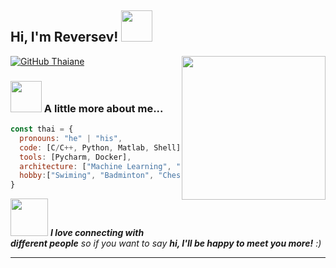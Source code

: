 <h2> Hi, I'm Reversev! <img src="https://media.giphy.com/media/mGcNjsfWAjY5AEZNw6/giphy.gif" width="50"></h2>
<img align='right' src="https://media.giphy.com/media/ieyl9zmCjO4b4t6qoY/giphy.gif" width="230">
</em></p>

[![GitHub Thaiane](https://img.shields.io/github/followers/Reversev?label=follow&style=social)]([https://github.com/Reversev](https://github.com/Reversev))


### <img src="https://media2.giphy.com/media/Xy0psmBtOJEmuzLIdk/giphy.webp?cid=ecf05e47v83gt9pf4krf8u99cnj1147y1hmpzsjb52wljxrl&ep=v1_gifs_search&rid=giphy.webp&ct=g" width="50"> A little more about me...  

```javascript
const thai = {
  pronouns: "he" | "his",
  code: [C/C++, Python, Matlab, Shell],
  tools: [Pycharm, Docker],
  architecture: ["Machine Learning", "Model Deployment", "interest-driven"]
  hobby:["Swiming", "Badminton", "Chess"]
}
```

<img src="https://media.giphy.com/media/LnQjpWaON8nhr21vNW/giphy.gif" width="60"> <em><b>I love connecting with different people</b> so if you want to say <b>hi, I'll be happy to meet you more!</b> :)</em>

---
